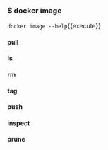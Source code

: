 ### $ docker image
`docker image --help`{{execute}}

#### pull

#### ls

#### rm

#### tag

#### push

#### inspect

#### prune